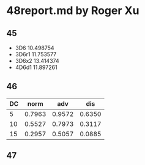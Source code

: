 48report.md by Roger Xu
=======================

## 45 ##
+ 3D6     10.498754
+ 3D6r1   11.753577
+ 3D6x2   13.414374
+ 4D6d1   11.897261

## 46 ##
| DC |  norm  |   adv  |   dis  |
|:---|:------:|:------:|:------:|
| 5  | 0.7963 | 0.9572 | 0.6350 |
| 10 | 0.5527 | 0.7973 | 0.3117 |
| 15 | 0.2957 | 0.5057 | 0.0885 |

## 47 ##
